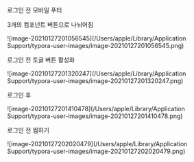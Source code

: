로그인 전 모바일 푸터 

3개의 컴포넌트 버튼으로 나뉘어짐

![image-20210127201056545](/Users/apple/Library/Application Support/typora-user-images/image-20210127201056545.png)



로그인 전 토글 버튼 활성화

![image-20210127201320247](/Users/apple/Library/Application Support/typora-user-images/image-20210127201320247.png)

로그인 후

![image-20210127201410478](/Users/apple/Library/Application Support/typora-user-images/image-20210127201410478.png)





로그인 전 찜하기 

![image-20210127202020479](/Users/apple/Library/Application Support/typora-user-images/image-20210127202020479.png)